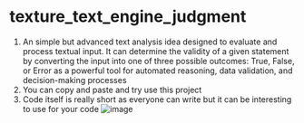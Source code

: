  # texture_text_engine_judgment
1. An simple but advanced text analysis idea designed to evaluate and process textual input. It can determine the validity of a given statement by converting the input into one of three possible outcomes: True, False, or Error as a powerful tool for automated reasoning, data validation, and decision-making processes
2. You can copy and paste and try use this project
3. Code itself is really short as everyone can write but it can be interesting to use for your code
![image](https://github.com/user-attachments/assets/d6bd5835-338d-4305-9aed-efcd8ce347f3)

